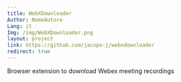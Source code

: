 ```yaml
---
title: WebXDownloader
Author: NomeAutore
Lang: it
Img: /img/WebXDownloader.png
layout: project
link: https://github.com/jacopo-j/webxdownloader
redirect: true
---
```

Browser extension to download Webex meeting recordings
